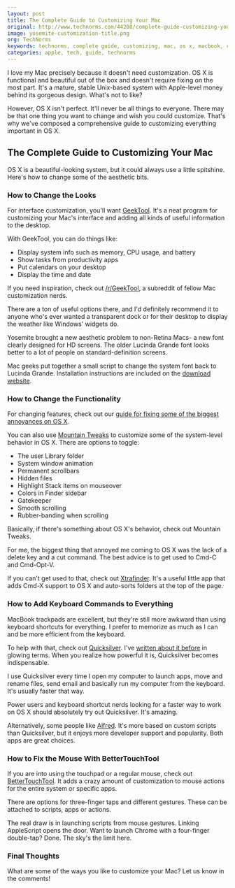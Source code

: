 ```yaml
---
layout: post
title: The Complete Guide to Customizing Your Mac
original: http://www.technorms.com/44208/complete-guide-customizing-your-mac
image: yosemite-customization-title.png
org: TechNorms
keywords: technorms, complete guide, customizing, mac, os x, macbook, custom, geektool
categories: apple, tech, guide, technorms
---
```


I love my Mac precisely because it doesn't need customization. OS X is functional and beautiful out of the box and doesn't require fixing on the most part. It's a mature, stable Unix-based system with Apple-level money behind its gorgeous design. What's not to like?

<!--break-->

However, OS X isn't perfect. It'll never be all things to everyone. There may be that one thing you want to change and wish you could customize. That's why we've composed a comprehensive guide to customizing everything important in OS X. 

## The Complete Guide to Customizing Your Mac

OS X is a beautiful-looking system, but it could always use a little spitshine. Here's how to change some of the aesthetic bits. 

### How to Change the Looks

For interface customization, you'll want [GeekTool](http://projects.tynsoe.org/en/geektool/). It's a neat program for customizing your Mac's interface and adding all kinds of useful information to the desktop. 

With GeekTool, you can do things like: 

* Display system info such as memory, CPU usage, and battery
* Show tasks from productivity apps
* Put calendars on your desktop
* Display the time and date

If you need inspiration, check out [/r/GeekTool](http://www.reddit.com/r/GeekTool/), a subreddit of fellow Mac customization nerds. 

There are a ton of useful options there, and I'd definitely recommend it to anyone who's ever wanted a transparent dock or for their desktop to display the weather like Windows' widgets do. 

Yosemite brought a new aesthetic problem to non-Retina Macs- a new font clearly designed for HD screens. The older Lucinda Grande font looks better to a lot of people on standard-definition screens. 

Mac geeks put together a small script to change the system font back to Lucinda Grande. Installation instructions are included on the [download website](https://github.com/schreiberstein/lucidagrandeyosemite). 

### How to Change the Functionality

For changing features, check out our [guide for fixing some of the biggest annoyances on OS X](http://www.technorms.com/43425/fix-os-x-yosemite-biggest-annoyances). 

You can also use [Mountain Tweaks](http://tweaksapp.com/app/mountain-tweaks/) to customize some of the system-level behavior in OS X. There are options to toggle:

* The user Library folder
* System window animation
* Permanent scrollbars
* Hidden files
* Highlight Stack items on mouseover
* Colors in Finder sidebar
* Gatekeeper
* Smooth scrolling
* Rubber-banding when scrolling

Basically, if there's something about OS X's behavior, check out Mountain Tweaks. 

For me, the biggest thing that annoyed me coming to OS X was the lack of a delete key and a cut command. The best advice is to get used to Cmd-C and Cmd-Opt-V. 

If you can't get used to that, check out [Xtrafinder](http://www.trankynam.com/xtrafinder/). It's a useful little app that adds Cmd-X support to OS X and auto-sorts folders at the top of the page. 

### How to Add Keyboard Commands to Everything

MacBook trackpads are excellent, but they're still more awkward than using keyboard shortcuts for everything. I prefer to memorize as much as I can and be more efficient from the keyboard. 

To help with that, check out [Quicksilver](http://qsapp.com). I've [written about it before](http://www.technorms.com/37671/quicksilver-for-mac-improves-productivity) in glowing terms. When you realize how powerful it is, Quicksilver becomes indispensable. 

I use Quicksilver every time I open my computer to launch apps, move and rename files, send email and basically run my computer from the keyboard. It's usually faster that way. 

Power users and keyboard shortcut nerds looking for a faster way to work on OS X should absolutely try out Quicksilver. It's amazing. 

Alternatively, some people like [Alfred](http://www.alfredapp.com). It's more based on custom scripts than Quicksilver, but it enjoys more developer support and popularity. Both apps are great choices. 

### How to Fix the Mouse With BetterTouchTool

If you are into using the touchpad or a regular mouse, check out [BetterTouchTool](http://www.boastr.net). It adds a crazy amount of customization to mouse actions for the entire system or specific apps. 

There are options for three-finger taps and different gestures. These can be attached to scripts, apps or actions. 

The real draw is in launching scripts from mouse gestures. Linking AppleScript opens the door. Want to launch Chrome with a four-finger double-tap? Done. The sky's the limit here. 

### Final Thoughts

What are some of the ways you like to customize your Mac? Let us know in the comments!